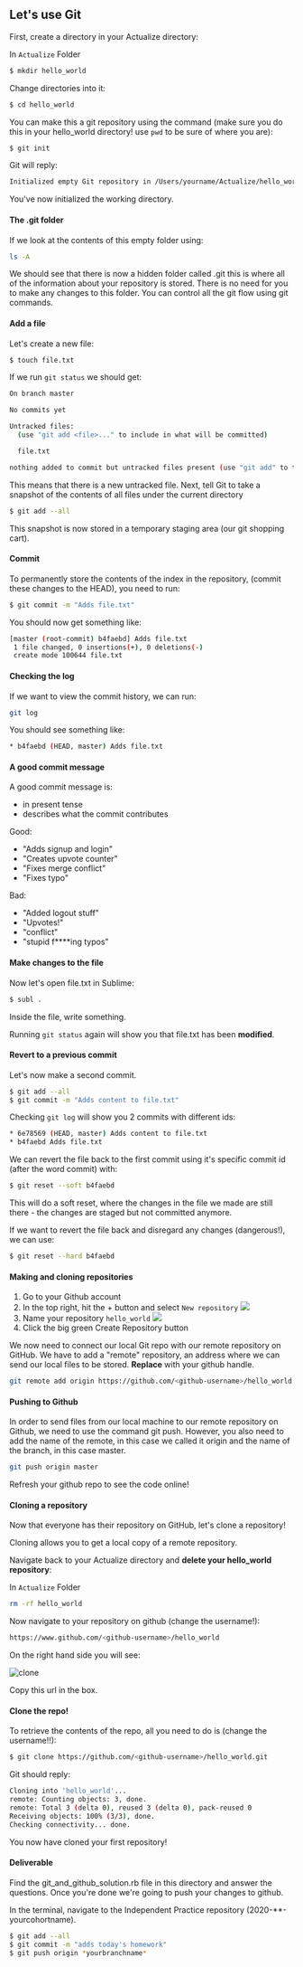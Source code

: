 ## Let's use Git

First, create a directory in your Actualize directory:

In `Actualize` Folder
```bash
$ mkdir hello_world
```

Change directories into it:

```bash
$ cd hello_world
```

You can make this a git repository using the command (make sure you do this in your hello_world directory! use `pwd` to be sure of where you are):

```bash
$ git init
```

Git will reply:

```bash
Initialized empty Git repository in /Users/yourname/Actualize/hello_world/.git/
```

You've now initialized the working directory.

#### The .git folder

If we look at the contents of this empty folder using:

```bash
ls -A
```

We should see that there is now a hidden folder called .git this is where all of the information about your repository is stored. There is no need for you to make any changes to this folder. You can control all the git flow using git commands.

#### Add a file

Let's create a new file:

```bash
$ touch file.txt
```

If we run `git status` we should get:

```bash
On branch master

No commits yet

Untracked files:
  (use "git add <file>..." to include in what will be committed)

  file.txt

nothing added to commit but untracked files present (use "git add" to track)
```

This means that there is a new untracked file. Next, tell Git to take a snapshot of the contents of all files under the current directory

```bash
$ git add --all 
```

This snapshot is now stored in a temporary staging area (our git shopping cart).

#### Commit

To permanently store the contents of the index in the repository, (commit these changes to the HEAD), you need to run:

```bash
$ git commit -m "Adds file.txt"
```

You should now get something like:

```bash
[master (root-commit) b4faebd] Adds file.txt
 1 file changed, 0 insertions(+), 0 deletions(-)
 create mode 100644 file.txt
```

#### Checking the log

If we want to view the commit history, we can run:

```bash
git log
```

You should see something like:

```bash
* b4faebd (HEAD, master) Adds file.txt
```

#### A good commit message

A good commit message is:
  - in present tense
  - describes what the commit contributes

Good:
  - "Adds signup and login"
  - "Creates upvote counter"
  - "Fixes merge conflict"
  - "Fixes typo"
  
Bad:
  - "Added logout stuff"
  - "Upvotes!"
  - "conflict"
  - "stupid f****ing typos"

#### Make changes to the file

Now let's open file.txt in Sublime:

```bash
$ subl .
```

Inside the file, write something.

Running `git status` again will show you that file.txt has been **modified**.

#### Revert to a previous commit

Let's now make a second commit.

```bash
$ git add --all
$ git commit -m "Adds content to file.txt"
```

Checking `git log` will show you 2 commits with different ids:

```bash
* 6e78569 (HEAD, master) Adds content to file.txt
* b4faebd Adds file.txt
```

We can revert the file back to the first commit using it's specific commit id (after the word commit) with:

```bash
$ git reset --soft b4faebd
```

This will do a soft reset, where the changes in the file we made are still there - the changes are staged but not committed anymore.

If we want to revert the file back and disregard any changes (dangerous!), we can use:

```bash
$ git reset --hard b4faebd
```

#### Making and cloning repositories

1. Go to your Github account
2. In the top right, hit the + button and select `New repository`
![](https://help.github.com/assets/images/help/repository/repo-create.png)
3. Name your repository `hello_world`
![](https://help.github.com/assets/images/help/repository/repo-create-name.png)
4. Click the big green Create Repository button

We now need to connect our local Git repo with our remote repository on GitHub. We have to add a "remote" repository, an address where we can send our local files to be stored. **Replace** <github-username> with your github handle.

```bash
git remote add origin https://github.com/<github-username>/hello_world.git
```

#### Pushing to Github

In order to send files from our local machine to our remote repository on Github, we need to use the command git push. However, you also need to add the name of the remote, in this case we called it origin and the name of the branch, in this case master.

```bash
git push origin master
```

Refresh your github repo to see the code online!

#### Cloning a repository

Now that everyone has their repository on GitHub, let's clone a repository!

Cloning allows you to get a local copy of a remote repository.

Navigate back to your Actualize directory and **delete your hello_world repository**:

In `Actualize` Folder
```bash
rm -rf hello_world
```

Now navigate to your repository on github (change the username!):

```bash
https://www.github.com/<github-username>/hello_world
```

On the right hand side you will see:

![clone](https://cloud.githubusercontent.com/assets/40461/8228838/dfdc57a0-15a9-11e5-90a7-6c4fa8641ae6.jpg)

Copy this url in the box.

#### Clone the repo!

To retrieve the contents of the repo, all you need to do is (change the username!!):

```bash
$ git clone https://github.com/<github-username>/hello_world.git
```

Git should reply:

```bash
Cloning into 'hello_world'...
remote: Counting objects: 3, done.
remote: Total 3 (delta 0), reused 3 (delta 0), pack-reused 0
Receiving objects: 100% (3/3), done.
Checking connectivity... done.
```

You now have cloned your first repository!


#### Deliverable

Find the git_and_github_solution.rb file in this directory and answer the questions. Once you're done we're going to push your changes to github. 

In the terminal, navigate to the Independent Practice repository (2020-**-yourcohortname). 
```bash
$ git add --all
$ git commit -m "adds today's homework"
$ git push origin *yourbranchname*
```
